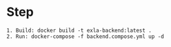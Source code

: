 # Step
    1. Build: docker build -t exla-backend:latest .
    2. Run: docker-compose -f backend.compose.yml up -d 